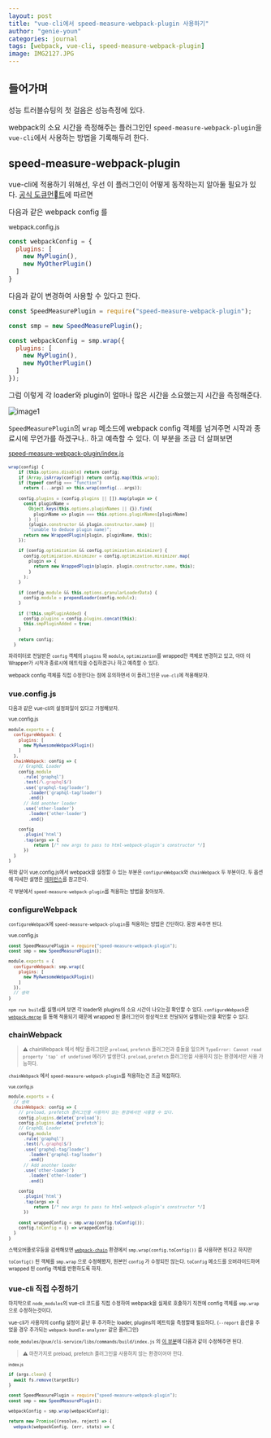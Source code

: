 ```yaml
---
layout: post
title: "vue-cli에서 speed-measure-webpack-plugin 사용하기"
author: "genie-youn"
categories: journal
tags: [webpack, vue-cli, speed-measure-webpack-plugin]
image: IMG2127.JPG
---
```


## 들어가며
성능 트러블슈팅의 첫 걸음은 성능측정에 있다.

webpack의 소요 시간을 측정해주는 플러그인인 `speed-measure-webpack-plugin`을 `vue-cli`에서 사용하는 방법을 기록해두려 한다.

## speed-measure-webpack-plugin
vue-cli에 적용하기 위해선, 우선 이 플러그인이 어떻게 동작하는지 알아둘 필요가 있다.
[공식 도큐먼트](https://github.com/stephencookdev/speed-measure-webpack-plugin#usage)에 따르면

다음과 같은 webpack config 를

<small>webpack.config.js</small>
```javascript
const webpackConfig = {
  plugins: [
    new MyPlugin(),
    new MyOtherPlugin()
  ]
}
```
다음과 같이 변경하여 사용할 수 있다고 한다.

```javascript
const SpeedMeasurePlugin = require("speed-measure-webpack-plugin");

const smp = new SpeedMeasurePlugin();

const webpackConfig = smp.wrap({
  plugins: [
    new MyPlugin(),
    new MyOtherPlugin()
  ]
});
```

그럼 이렇게 각 loader와 plugin이 얼마나 많은 시간을 소요했는지 시간을 측정해준다.


![image1](https://github.com/stephencookdev/speed-measure-webpack-plugin/blob/master/preview.png?raw=true)

`SpeedMeasurePlugin`의 `wrap` 메소드에 webpack config 객체를 넘겨주면 시작과 종료시에 무언가를 하겠구나.. 하고 예측할 수 있다. 이 부분을 조금 더 살펴보면

<small>[speed-measure-webpack-plugin/index.js](https://github.com/stephencookdev/speed-measure-webpack-plugin/blob/fa1d273843801c244bbdda45ce98684f9153595c/index.js#L35-L69)<small>
```javascript
wrap(config) {
    if (this.options.disable) return config;
    if (Array.isArray(config)) return config.map(this.wrap);
    if (typeof config === "function")
      return (...args) => this.wrap(config(...args));

    config.plugins = (config.plugins || []).map(plugin => {
      const pluginName =
        Object.keys(this.options.pluginNames || {}).find(
          pluginName => plugin === this.options.pluginNames[pluginName]
        ) ||
        (plugin.constructor && plugin.constructor.name) ||
        "(unable to deduce plugin name)";
      return new WrappedPlugin(plugin, pluginName, this);
    });

    if (config.optimization && config.optimization.minimizer) {
      config.optimization.minimizer = config.optimization.minimizer.map(
        plugin => {
          return new WrappedPlugin(plugin, plugin.constructor.name, this);
        }
      );
    }

    if (config.module && this.options.granularLoaderData) {
      config.module = prependLoader(config.module);
    }

    if (!this.smpPluginAdded) {
      config.plugins = config.plugins.concat(this);
      this.smpPluginAdded = true;
    }

    return config;
  }
```

파라미터로 전달받은 `config` 객체의 `plugins` 와 `module`, `optimization`를 wrapped한 객체로 변경하고 있고, 아마 이 Wrapper가 시작과 종료시에 메트릭을 수집하겠구나 하고 예측할 수 있다.

webpack config 객체를 직접 수정한다는 점에 유의하면서 이 플러그인은 `vue-cli`에 적용해보자.


## vue.config.js
다음과 같은 vue-cli의 설정파일이 있다고 가정해보자.

vue.config.js
```javascript
module.exports = {
  configureWebpack: {
    plugins: [
      new MyAwesomeWebpackPlugin()
    ]
  },
  chainWebpack: config => {
    // GraphQL Loader
    config.module
      .rule('graphql')
      .test(/\.graphql$/)
      .use('graphql-tag/loader')
        .loader('graphql-tag/loader')
        .end()
      // Add another loader
      .use('other-loader')
        .loader('other-loader')
        .end()

    config
      .plugin('html')
      .tap(args => {
          return [/* new args to pass to html-webpack-plugin's constructor */]
      })
  }
}
```

위와 같이 vue.config.js에서 webpack을 설정할 수 있는 부분은 `configureWebpack`와 `chainWebpack` 두 부분이다. 두 옵션에 자세한 설명은 [레퍼런스](https://cli.vuejs.org/guide/webpack.html#working-with-webpack)를 참고한다.

각 부분에서 `speed-measure-webpack-plugin`를 적용하는 방법을 찾아보자.

## configureWebpack
`configureWebpack`에 `speed-measure-webpack-plugin`를 적용하는 방법은 간단하다. 몽땅 싸주면 된다.

vue.config.js
```javascript
const SpeedMeasurePlugin = require("speed-measure-webpack-plugin");
const smp = new SpeedMeasurePlugin();

module.exports = {
  configureWebpack: smp.wrap({
    plugins: [
      new MyAwesomeWebpackPlugin()
    ]
  }),
  // 생략
}
```

`npm run build`를 실행시켜 보면 각 loader와 plugins의 소요 시간이 나오는걸 확인할 수 있다. `configureWebpack`은 [`webpack-merge`](https://github.com/survivejs/webpack-merge) 를 통해 적용되기 때문에 wrapped 된 플러그인이 정상적으로 전달되어 실행되는것을 확인할 수 있다.

## chainWebpack

> ⚠️ chainWebpack 에서 해당 플러그인은 `preload`, `prefetch` 플러그인과 충돌을 일으켜 `TypeError: Cannot read property 'tap' of undefined` 에러가 발생한다. `preload`, `prefetch` 플러그인을 사용하지 않는 환경에서만 사용 가능하다.

`chainWebpack` 에서 `speed-measure-webpack-plugin`를 적용하는건 조금 복잡하다.

<small>vue.config.js</small>
```javascript
module.exports = {
  // 생략
  chainWebpack: config => {
    // preload, prefetch 플러그인을 사용하지 않는 환경에서만 사용할 수 있다.
    config.plugins.delete('preload');
    config.plugins.delete('prefetch');
    // GraphQL Loader
    config.module
      .rule('graphql')
      .test(/\.graphql$/)
      .use('graphql-tag/loader')
        .loader('graphql-tag/loader')
        .end()
      // Add another loader
      .use('other-loader')
        .loader('other-loader')
        .end()

    config
      .plugin('html')
      .tap(args => {
          return [/* new args to pass to html-webpack-plugin's constructor */]
      })

    const wrappedConfig = smp.wrap(config.toConfig());
    config.toConfig = () => wrappedConfig;
  }
}
```

스택오버플로우등을 검색해보면 [`webpack-chain`](https://github.com/neutrinojs/webpack-chain) 환경에서 `smp.wrap(config.toConfig())` 를 사용하면 된다고 하지만

`toConfig()` 된 객체를 `smp.wrap` 으로 수정해봤자, 원본인 `config` 가 수정되진 않는다. `toConfig` 메소드를 오버라이드하여 wrapped 된 config 객체를 반환하도록 하자.

## vue-cli 직접 수정하기
마지막으로 `node_modules`의 vue-cli 코드를 직접 수정하여 webpack을 실제로 호출하기 직전에 config 객체를 `smp.wrap` 으로 수정하는것이다.

vue-cli가 사용자의 config 설정이 끝난 후 추가하는 loader, plugins의 메트릭을 측정할때 필요하다. (`--report` 옵션을 주었을 경우 추가되는 `webpack-bundle-analyzer` 같은 플러그인)

`node_modules/@vue/cli-service/libs/commands/build/index.js` 의 [이 부분](https://github.com/vuejs/vue-cli/blob/c64afc3c2a8854aae30fbfb85e92c0bb8b07bad7/packages/%40vue/cli-service/lib/commands/build/index.js#L198)에 다음과 같이 수정해주면 된다.

> ⚠️ 마찬가지로 preload, prefetch 플러그인을 사용하지 않는 환경이어야 한다.

<small>index.js</small>
```javascript
if (args.clean) {
  await fs.remove(targetDir)
}

const SpeedMeasurePlugin = require("speed-measure-webpack-plugin");
const smp = new SpeedMeasurePlugin();

webpackConfig = smp.wrap(webpackConfig);

return new Promise((resolve, reject) => {
  webpack(webpackConfig, (err, stats) => {
```
